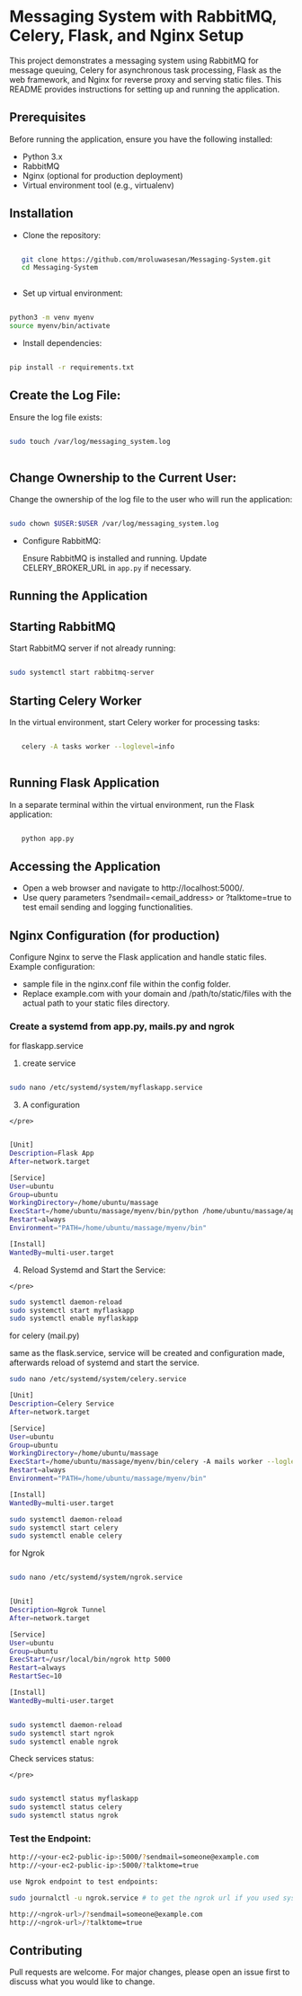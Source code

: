 # Messaging System with RabbitMQ, Celery, Flask, and Nginx Setup

   This project demonstrates a messaging system using RabbitMQ for message queuing, Celery for asynchronous task processing, Flask as the web framework, and Nginx for reverse proxy and serving static files. This README provides instructions for setting up and running the application.

## Prerequisites

   Before running the application, ensure you have the following installed:

   - Python 3.x
   - RabbitMQ
   - Nginx (optional for production deployment)
   - Virtual environment tool (e.g., virtualenv)

## Installation

   - Clone the repository:
   
   </pre>

   ``` bash

      git clone https://github.com/mroluwasesan/Messaging-System.git
      cd Messaging-System 
      
   ```
   </pre>

   -  Set up virtual environment:

   </pre>

   ``` bash

   python3 -m venv myenv
   source myenv/bin/activate

   ```

   </pre>

   - Install dependencies:

   </pre>

   ``` bash

   pip install -r requirements.txt
   
   ```

   </pre>


   ## Create the Log File:

   Ensure the log file exists:

   </pre>

   ```bash

   sudo touch /var/log/messaging_system.log
     
   ```

   </pre>

   ## Change Ownership to the Current User:
   Change the ownership of the log file to the user who will run the application:

   </pre>

   ```bash

   sudo chown $USER:$USER /var/log/messaging_system.log
  
   ```

   </pre>

   - Configure RabbitMQ:
   
      Ensure RabbitMQ is installed and running. Update CELERY_BROKER_URL in `app.py` if necessary.

   ## Running the Application

   ## Starting RabbitMQ
   
   Start RabbitMQ server if not already running:

   </pre>

   ``` bash

   sudo systemctl start rabbitmq-server

   ```

   </pre>

   ## Starting Celery Worker

   In the virtual environment, start Celery worker for processing tasks:

   </pre>

   ``` bash

      celery -A tasks worker --loglevel=info
      
   ```
   </pre>

   ## Running Flask Application
   
   In a separate terminal within the virtual environment, run the Flask application:

   </pre>

   ``` bash

      python app.py

   ```
   </pre>

   ## Accessing the Application
   - Open a web browser and navigate to http://localhost:5000/.
   - Use query parameters ?sendmail=<email_address> or ?talktome=true to test email sending and logging functionalities. 
   
   ## Nginx Configuration (for production)

   Configure Nginx to serve the Flask application and handle static files. Example configuration:
   - sample file in the nginx.conf file within the config folder.
   - Replace example.com with your domain and /path/to/static/files with the actual path to your static files directory.

   
### Create a systemd from app.py, mails.py and ngrok

   
   for flaskapp.service
   
   1. create service
      
   </pre>

   ``` bash
   
   sudo nano /etc/systemd/system/myflaskapp.service
   ```
   </pre>
   
   3. A configuration

    </pre>

   ``` bash

   [Unit]
   Description=Flask App
   After=network.target
   
   [Service]
   User=ubuntu
   Group=ubuntu
   WorkingDirectory=/home/ubuntu/massage
   ExecStart=/home/ubuntu/massage/myenv/bin/python /home/ubuntu/massage/app.py # Adjust WorkingDirectory and ExecStart paths to match the location of your app.py and virtual environment.
   Restart=always
   Environment="PATH=/home/ubuntu/massage/myenv/bin"
   
   [Install]
   WantedBy=multi-user.target

   ```
   </pre>
   
   4. Reload Systemd and Start the Service:

    </pre>

   ``` bash
   sudo systemctl daemon-reload
   sudo systemctl start myflaskapp
   sudo systemctl enable myflaskapp

   ```
   </pre>
   
   for celery (mail.py)
   
   same as the flask.service, service will be created and configuration made, afterwards reload of systemd and start the service.

   </pre>

   ``` bash
   sudo nano /etc/systemd/system/celery.service

   ```
   </pre>
   
   </pre>

   ``` bash
   [Unit]
   Description=Celery Service
   After=network.target
   
   [Service]
   User=ubuntu
   Group=ubuntu
   WorkingDirectory=/home/ubuntu/massage
   ExecStart=/home/ubuntu/massage/myenv/bin/celery -A mails worker --loglevel=info
   Restart=always
   Environment="PATH=/home/ubuntu/massage/myenv/bin"
   
   [Install]
   WantedBy=multi-user.target
   ```
   </pre>

   </pre>

   ``` bash
   sudo systemctl daemon-reload
   sudo systemctl start celery
   sudo systemctl enable celery
   ```
   </pre>
   
   for Ngrok
   
   </pre>
   
   ``` bash
   
   sudo nano /etc/systemd/system/ngrok.service

   ```
   </pre>
   
   </pre>
   
   ``` bash

   [Unit]
   Description=Ngrok Tunnel
   After=network.target
   
   [Service]
   User=ubuntu
   Group=ubuntu
   ExecStart=/usr/local/bin/ngrok http 5000
   Restart=always
   RestartSec=10
   
   [Install]
   WantedBy=multi-user.target

   ```
   </pre>

   </pre>
   
   ``` bash

   sudo systemctl daemon-reload
   sudo systemctl start ngrok
   sudo systemctl enable ngrok

   ```
   </pre>
   
   Check services status:
   
    </pre>
   
   ``` bash

   sudo systemctl status myflaskapp
   sudo systemctl status celery
   sudo systemctl status ngrok

   ```
   </pre>
   
   ### Test the Endpoint:
   
   ```bash
   http://<your-ec2-public-ip>:5000/?sendmail=someone@example.com
   http://<your-ec2-public-ip>:5000/?talktome=true
   
   use Ngrok endpoint to test endpoints:
   
   sudo journalctl -u ngrok.service # to get the ngrok url if you used systemd
   
   http://<ngrok-url>/?sendmail=someone@example.com
   http://<ngrok-url>/?talktome=true

   ```


   ## Contributing

   Pull requests are welcome. For major changes, please open an issue first to discuss what you would like to change.

